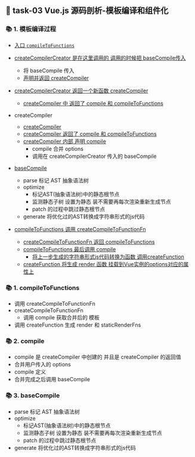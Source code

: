 ## &#x1F964; task-03 Vue.js 源码剖析-模板编译和组件化

### &#x1F4DA; 1. 模板编译过程
  - [入口 `compileToFunctions`](https://sourcegraph.com/github.com/GGupzHH/vue/-/blob/src/platforms/web/compiler/index.js)

  - [createCompilerCreator 是在这里调用的 调用的时候把 baseCompile传入](https://sourcegraph.com/github.com/GGupzHH/vue/-/blob/src/compiler/index.js#L15)
    - 将 baseCompile 传入
    - [声明并返回 createCompiler](https://sourcegraph.com/github.com/GGupzHH/vue/-/blob/src/compiler/create-compiler.js#L9:3)

  - [createCompilerCreator 返回一个新函数 createCompiler](https://sourcegraph.com/github.com/GGupzHH/vue/-/blob/src/compiler/create-compiler.js#L7:1)
    - [createCompiler 中 返回了 compile 和 compileToFunctions](https://sourcegraph.com/github.com/GGupzHH/vue/-/blob/src/compiler/create-compiler.js#L72)

  - createCompiler
    - [createCompiler](https://sourcegraph.com/github.com/GGupzHH/vue/-/blob/src/compiler/index.js#L15:8)
    - [createCompiler 返回了 compile 和 compileToFunctions](https://sourcegraph.com/github.com/GGupzHH/vue/-/blob/src/compiler/create-compiler.js#L74:7)  
    - [createCompiler 内部 声明 compile](https://sourcegraph.com/github.com/GGupzHH/vue/-/blob/src/compiler/create-compiler.js#L10) 
      - compile 合并 options 
      - 调用在 createCompilerCreator 传入的 baseCompile
  - [baseCompile](https://sourcegraph.com/github.com/GGupzHH/vue/-/blob/src/compiler/index.js#L20)
    - parse 标记 AST 抽象语法树
    - optimize
      - 标记AST(抽象语法树)中的静态根节点
      - 监测静态子树 设置为静态 装不需要再每次渲染重新生成节点
      - patch 的过程中跳过静态根节点
    - generate 将优化过的AST转换成字符串形式的js代码
  - [compileToFunctions 调用 createCompileToFunctionFn](https://sourcegraph.com/github.com/GGupzHH/vue/-/blob/src/compiler/create-compiler.js#L74)
    - [createCompileToFunctionFn 返回 compileToFunctions](https://sourcegraph.com/github.com/GGupzHH/vue/-/blob/src/compiler/to-function.js#L24)
    - [compileToFunctions 最后调用 compile](https://sourcegraph.com/github.com/GGupzHH/vue/-/blob/src/compiler/to-function.js#L60)
      - [将上一步生成的字符串形式js代码转换为函数 调用createFunction](https://sourcegraph.com/github.com/GGupzHH/vue/-/blob/src/compiler/to-function.js#L93)
    - [createFunction 将生成 render 函数 挂载到Vue实例的options对应的属性上](https://sourcegraph.com/github.com/GGupzHH/vue/-/blob/src/compiler/to-function.js#L93)

### &#x1F4DA; 1. compileToFunctions
  - 调用 createCompileToFunctionFn
  - createCompileToFunctionFn
    - 调用 compile 获取合并后的 模板
  - 调用 createFunction 生成 render 和 staticRenderFns

### &#x1F4DA; 2. compile
  - compile 是 createCompiler 中创建的  并且是 createCompiler 的返回值
  - 合并用户传入的 options
  - compile 定义
  - 合并完成之后调用 baseCompile

### &#x1F4DA; 3. baseCompile
  - parse 标记 AST 抽象语法树
  - optimize
    - 标记AST(抽象语法树)中的静态根节点
    - 监测静态子树 设置为静态 装不需要再每次渲染重新生成节点
    - patch 的过程中跳过静态根节点
  - generate 将优化过的AST转换成字符串形式的js代码

